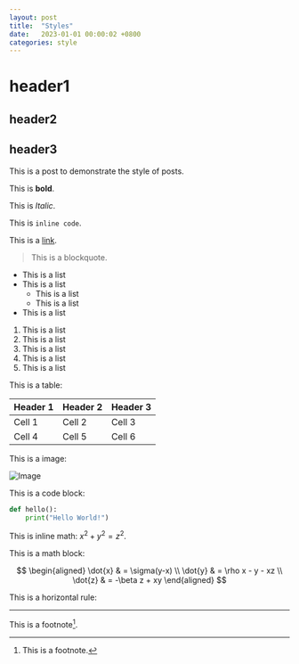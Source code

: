 ```yaml
---
layout: post
title:  "Styles"
date:   2023-01-01 00:00:02 +0800
categories: style
---
```


# header1

## header2

## header3

This is a post to demonstrate the style of posts.

This is **bold**.

This is *Italic*.

This is `inline code`.

This is a [link](#).

> This is a blockquote.

- This is a list
- This is a list
  - This is a list
  - This is a list
- This is a list

1. This is a list
2. This is a list
  1. This is a list
  2. This is a list
3. This is a list

This is a table:

| Header 1 | Header 2 | Header 3 |
| -------- | -------- | -------- |
| Cell 1   | Cell 2   | Cell 3   |
| Cell 4   | Cell 5   | Cell 6   |

This is a image:

![Image](https://via.placeholder.com/350x150)

This is a code block:

```python
def hello():
    print("Hello World!")
```

This is inline math: $x^2 + y^2 = z^2$.

This is a math block:

$$
\begin{aligned}
\dot{x} & = \sigma(y-x) \\
\dot{y} & = \rho x - y - xz \\
\dot{z} & = -\beta z + xy
\end{aligned}
$$

This is a horizontal rule:

---

This is a footnote[^1].

[^1]: This is a footnote.
